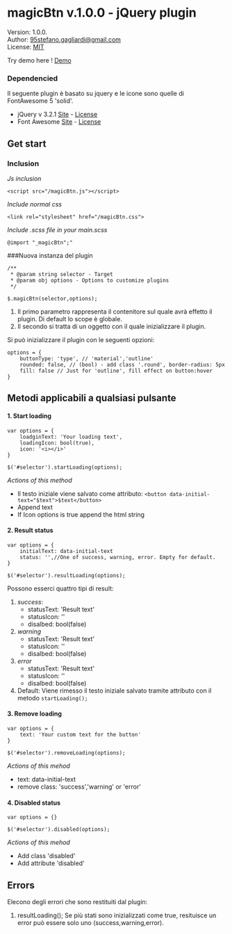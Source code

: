 # magicBtn v.1.0.0 - jQuery plugin
Version: 1.0.0.  
Author: 95stefano.gagliardi@gmail.com  
License: [MIT](https://github.com/Spolaa/freedom-template/blob/master/LICENSE)

Try demo here ! [Demo]()

### Dependencied

Il seguente plugin è basato su jquery e le icone sono quelle di FontAwesome 5 'solid'.

- jQuery v 3.2.1 [Site](https://jquery.com/) - [License](https://jquery.org/license/)
- Font Awesome [Site](http://fontawesome.io/) - [License](http://fontawesome.io/license/)
## Get start
### Inclusion

_Js inclusion_  
```
<script src="/magicBtn.js"></script>
```  

_Include normal css_  
```
<link rel="stylesheet" href="/magicBtn.css">
```
 
_Include .scss file in your main.scss_  
```
@import "_magicBtn";"
```


###Nuova instanza del plugin

```
/**
 * @param string selector - Target
 * @param obj options - Options to customize plugins
 */
 
$.magicBtn(selector,options);
```
1. Il primo parametro rappresenta il contenitore sul quale avrà effetto il plugin. Di default lo scope è globale.
2. Il secondo si tratta di un oggetto con il quale inizializzare il plugin.
   

Si può inizializzare il plugin con le seguenti opzioni:

```
options = {
    buttonType: 'type', // 'material','outline'
    rounded: false, // (bool) - add class '.round', border-radius: 5px
    fill: false // Just for 'outline', fill effect on button:hover
}
```


## Metodi applicabili a qualsiasi pulsante

#### 1. Start loading
```
var options = {
    loadginText: 'Your loading text',
    loadingIcon: bool(true),
    icon: '<i></i>'
}  
  
$('#selector').startLoading(options);
```
_Actions of this method_
- Il testo iniziale viene salvato come attributo: ```<button data-initial-text="$text">$text</button>```
- Append text
- If Icon options is true append the html string


#### 2. Result status
```
var options = { 
    initialText: data-initial-text
    status: '',//One of success, warning, error. Empty for default.
}
  
$('#selector').resultLoading(options);
```
Possono esserci quattro tipi di result:
1. _success_:
    - statusText: 'Result text'
    - statusIcon: '<code><i></i></code>'
    - disalbed: bool(false)
2. _warning_
    - statusText: 'Result text'
    - statusIcon: '<code><i></i></code>'
    - disalbed: bool(false)
3. _error_
    - statusText: 'Result text'
    - statusIcon: '<i></i>'
    - disalbed: bool(false)
4. Default: Viene rimesso il testo iniziale salvato tramite attributo con il metodo <code>startLoading();</code>

#### 3. Remove loading

```
var options = {
    text: 'Your custom text for the button'
}  
  
$('#selector').removeLoading(options);
```
_Actions of this mehod_
- text: data-initial-text 
- remove class: 'success','warning' or 'error'

#### 4. Disabled status
```
var options = {}  
  
$('#selector').disabled(options);
```
_Actions of this mehod_
- Add class 'disabled'  
- Add attribute 'disabled'

## Errors

Elecono degli errori che sono restituiti dal plugin:

1. resultLoading(); Se più stati sono inizializzati come true, resituisce un error può
essere solo uno (success,warning,error).
